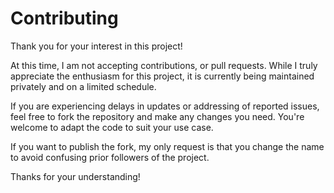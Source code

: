 # Contributing

Thank you for your interest in this project!

At this time, I am not accepting contributions, or pull requests. While I truly
appreciate the enthusiasm for this project, it is currently being maintained
privately and on a limited schedule.

If you are experiencing delays in updates or addressing of reported issues, feel
free to fork the repository and make any changes you need. You're welcome to
adapt the code to suit your use case.

If you want to publish the fork, my only request is that you change the name to
avoid confusing prior followers of the project.

Thanks for your understanding!
